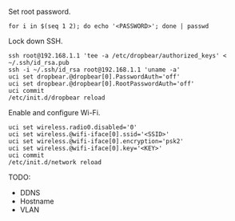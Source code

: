 Set root password.
```
for i in $(seq 1 2); do echo '<PASSWORD>'; done | passwd
```

Lock down SSH.
```
ssh root@192.168.1.1 'tee -a /etc/dropbear/authorized_keys' < ~/.ssh/id_rsa.pub
ssh -i ~/.ssh/id_rsa root@192.168.1.1 'uname -a'
uci set dropbear.@dropbear[0].PasswordAuth='off'
uci set dropbear.@dropbear[0].RootPasswordAuth='off'
uci commit
/etc/init.d/dropbear reload
```

Enable and configure Wi-Fi.
```
uci set wireless.radio0.disabled='0'
uci set wireless.@wifi-iface[0].ssid='<SSID>'
uci set wireless.@wifi-iface[0].encryption='psk2'
uci set wireless.@wifi-iface[0].key='<KEY>'
uci commit
/etc/init.d/network reload
```

TODO:
- DDNS
- Hostname
- VLAN
